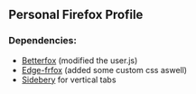 ## Personal Firefox Profile
### Dependencies:
- [Betterfox](https://github.com/yokoffing/Betterfox) (modified the user.js)
- [Edge-frfox](https://github.com/bmFtZQ/edge-frfox) (added some custom css aswell)
- [Sidebery](https://github.com/mbnuqw/sidebery) for vertical tabs
